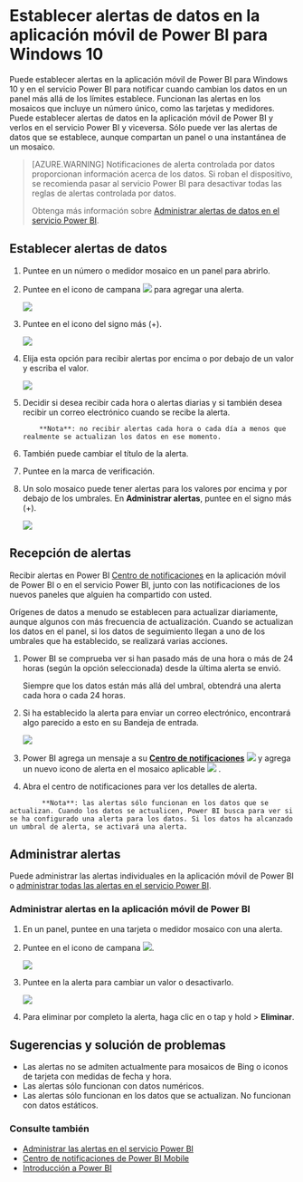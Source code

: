<properties
   pageTitle="Establecer alertas de datos en la aplicación móvil de Power BI para Windows 10"
   description="Aprenda a configurar alertas para recibir notificaciones cuando cambian los datos en un panel más allá de los límites se configuran en la aplicación móvil de Power BI para Windows 10 y el servicio Power BI."
   services="powerbi"
   documentationCenter=""
   authors="maggiesMSFT"
   manager="mblythe"
   backup=""
   editor=""
   tags=""
   qualityFocus="no"
   qualityDate=""/>

<tags
   ms.service="powerbi"
   ms.devlang="NA"
   ms.topic="article"
   ms.tgt_pltfrm="NA"
   ms.workload="powerbi"
   ms.date="10/04/2016"
   ms.author="maggies"/>

# Establecer alertas de datos en la aplicación móvil de Power BI para Windows 10  

Puede establecer alertas en la aplicación móvil de Power BI para Windows 10 y en el servicio Power BI para notificar cuando cambian los datos en un panel más allá de los límites establece. Funcionan las alertas en los mosaicos que incluye un número único, como las tarjetas y medidores. Puede establecer alertas de datos en la aplicación móvil de Power BI y verlos en el servicio Power BI y viceversa. Sólo puede ver las alertas de datos que se establece, aunque compartan un panel o una instantánea de un mosaico.

> [AZURE.WARNING] Notificaciones de alerta controlada por datos proporcionan información acerca de los datos. Si roban el dispositivo, se recomienda pasar al servicio Power BI para desactivar todas las reglas de alertas controlada por datos. 
> 
> Obtenga más información sobre [Administrar alertas de datos en el servicio Power BI](powerbi-service-set-data-alerts.md).

## Establecer alertas de datos

1.  Puntee en un número o medidor mosaico en un panel para abrirlo.  

2.  Puntee en el icono de campana ![](media/powerbi-mobile-set-data-alerts-in-the-windows-10-mobile-app/power-bi-windows-10-alert-bell-off.png) para agregar una alerta.  

    ![](media/powerbi-mobile-set-data-alerts-in-the-windows-10-mobile-app/power-bi-windows-10-tap-alert.png)

3.  Puntee en el icono del signo más (+).

    ![](media/powerbi-mobile-set-data-alerts-in-the-windows-10-mobile-app/power-bi-windows-10-no-alerts-yet.png)

4.  Elija esta opción para recibir alertas por encima o por debajo de un valor y escriba el valor.

    ![](media/powerbi-mobile-set-data-alerts-in-the-windows-10-mobile-app/power-bi-windows-10-set-alert.png)

4.  Decidir si desea recibir cada hora o alertas diarias y si también desea recibir un correo electrónico cuando se recibe la alerta.

    >
            **Nota**: no recibir alertas cada hora o cada día a menos que realmente se actualizan los datos en ese momento.

6.  También puede cambiar el título de la alerta.

6.  Puntee en la marca de verificación.

7.  Un solo mosaico puede tener alertas para los valores por encima y por debajo de los umbrales. En **Administrar alertas**, puntee en el signo más (+).

    ![](media/powerbi-mobile-set-data-alerts-in-the-windows-10-mobile-app/power-bi-windows-10-add-another-alert.png)

## Recepción de alertas

Recibir alertas en Power BI [Centro de notificaciones](powerbi-mobile-notification-center.md) en la aplicación móvil de Power BI o en el servicio Power BI, junto con las notificaciones de los nuevos paneles que alguien ha compartido con usted.

Orígenes de datos a menudo se establecen para actualizar diariamente, aunque algunos con más frecuencia de actualización. Cuando se actualizan los datos en el panel, si los datos de seguimiento llegan a uno de los umbrales que ha establecido, se realizará varias acciones.

1.  Power BI se comprueba ver si han pasado más de una hora o más de 24 horas (según la opción seleccionada) desde la última alerta se envió.

    Siempre que los datos están más allá del umbral, obtendrá una alerta cada hora o cada 24 horas.

2.  Si ha establecido la alerta para enviar un correo electrónico, encontrará algo parecido a esto en su Bandeja de entrada.

    ![](media/powerbi-mobile-set-data-alerts-in-the-windows-10-mobile-app/powerbi-alerts-email.png)

3.  Power BI agrega un mensaje a su [**Centro de notificaciones**](powerbi-mobile-notification-center.md) ![](media/powerbi-mobile-set-data-alerts-in-the-windows-10-mobile-app/power-bi-alert-notifications-icon.png) y agrega un nuevo icono de alerta en el mosaico aplicable ![](media/powerbi-mobile-set-data-alerts-in-the-windows-10-mobile-app/powerbi-alert-tile-notification-icon.png) .

4. Abra el centro de notificaciones para ver los detalles de alerta.

>
            **Nota**: las alertas sólo funcionan en los datos que se actualizan. Cuando los datos se actualicen, Power BI busca para ver si se ha configurado una alerta para los datos. Si los datos ha alcanzado un umbral de alerta, se activará una alerta.

## Administrar alertas

Puede administrar las alertas individuales en la aplicación móvil de Power BI o [administrar todas las alertas en el servicio Power BI](powerbi-service-set-data-alerts.md).

### Administrar alertas en la aplicación móvil de Power BI

1.  En un panel, puntee en una tarjeta o medidor mosaico con una alerta.  

2.  Puntee en el icono de campana ![](media/powerbi-mobile-set-data-alerts-in-the-windows-10-mobile-app/power-bi-windows-10-alert-bell-on.png).  

    ![](media/powerbi-mobile-set-data-alerts-in-the-windows-10-mobile-app/power-bi-windows-10-has-alerts.png)

3. Puntee en la alerta para cambiar un valor o desactivarlo.

    ![](media/powerbi-mobile-set-data-alerts-in-the-windows-10-mobile-app/power-bi-windows-10-add-another-alert.png)

4. Para eliminar por completo la alerta, haga clic en o tap y hold > **Eliminar**.

## Sugerencias y solución de problemas
- Las alertas no se admiten actualmente para mosaicos de Bing o iconos de tarjeta con medidas de fecha y hora.
- Las alertas sólo funcionan con datos numéricos.
- Las alertas sólo funcionan en los datos que se actualizan. No funcionan con datos estáticos.

### Consulte también  
- [Administrar las alertas en el servicio Power BI](powerbi-service-set-data-alerts.md)
- [Centro de notificaciones de Power BI Mobile](powerbi-mobile-notification-center.md)
- [Introducción a Power BI](powerbi-service-get-started.md)  
